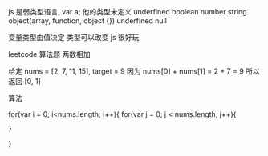js  是弱类型语言, var a; 他的类型未定义  underfined
boolean
number
string
object(array, function, object {})
underfined
null

变量类型由值决定  类型可以改变 js 很好玩


leetcode 算法题
两数相加

给定 nums = [2, 7, 11, 15], target = 9
因为 nums[0] + nums[1] = 2 + 7 = 9
所以返回 [0, 1]

算法

for(var i = 0; i<nums.length; i++){
    for(var j = 0; j < nums.length; j++){

    }
}
